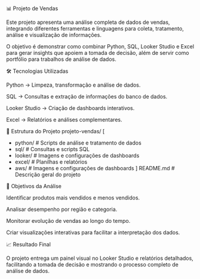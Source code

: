 📊 Projeto de Vendas

Este projeto apresenta uma análise completa de dados de vendas, integrando diferentes ferramentas e linguagens para coleta, tratamento, análise e visualização de informações.

O objetivo é demonstrar como combinar Python, SQL, Looker Studio e Excel para gerar insights que apoiem a tomada de decisão, além de servir como portfólio para trabalhos de análise de dados.

🛠 Tecnologias Utilizadas

Python → Limpeza, transformação e análise de dados.

SQL → Consultas e extração de informações do banco de dados.

Looker Studio → Criação de dashboards interativos.

Excel → Relatórios e análises complementares.

📂 Estrutura do Projeto
projeto-vendas/
[
 * python/      # Scripts de análise e tratamento de dados
 * sql/         # Consultas e scripts SQL
 * looker/      # Imagens e configurações de dashboards
 * excel/       # Planilhas e relatórios
 * aws/         # Imagens e configurações de dashboards
]
 README.md    # Descrição geral do projeto

🎯 Objetivos da Análise

Identificar produtos mais vendidos e menos vendidos.

Analisar desempenho por região e categoria.

Monitorar evolução de vendas ao longo do tempo.

Criar visualizações interativas para facilitar a interpretação dos dados.

📈 Resultado Final

O projeto entrega um painel visual no Looker Studio e relatórios detalhados, facilitando a tomada de decisão e mostrando o processo completo de análise de dados.
